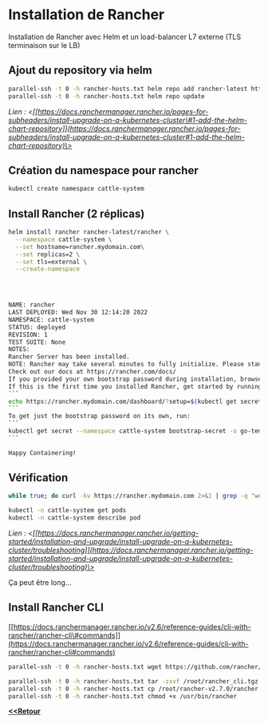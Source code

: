 **Installation de Rancher**
=======================

Installation de Rancher avec Helm et un load-balancer L7 externe (TLS terminaison sur le LB)

Ajout du repository via helm
----------------------------

````bash
parallel-ssh -t 0 -h rancher-hosts.txt helm repo add rancher-latest https://releases.rancher.com/server-charts/latest
parallel-ssh -t 0 -h rancher-hosts.txt helm repo update

````

*Lien : \<[[https://docs.ranchermanager.rancher.io/pages-for-subheaders/install-upgrade-on-a-kubernetes-cluster\#1-add-the-helm-chart-repository]](https://docs.ranchermanager.rancher.io/pages-for-subheaders/install-upgrade-on-a-kubernetes-cluster#1-add-the-helm-chart-repository)\>*

Création du namespace pour rancher
----------------------------------

````bash
kubectl create namespace cattle-system
````

Install Rancher (2 réplicas)
----------------------------

````bash
helm install rancher rancher-latest/rancher \
  --namespace cattle-system \
  --set hostname=rancher.mydomain.com\
  --set replicas=2 \
  --set tls=external \
  --create-namespace


 

NAME: rancher
LAST DEPLOYED: Wed Nov 30 12:14:20 2022
NAMESPACE: cattle-system
STATUS: deployed
REVISION: 1
TEST SUITE: None
NOTES:
Rancher Server has been installed.
NOTE: Rancher may take several minutes to fully initialize. Please standby while Certificates are being issued, Containers are started and the Ingress rule comes up.
Check out our docs at https://rancher.com/docs/
If you provided your own bootstrap password during installation, browse to https://rancher.mydomain.com to get started.
If this is the first time you installed Rancher, get started by running this command and clicking the URL it generates:
```
echo https://rancher.mydomain.com/dashboard/?setup=$(kubectl get secret --namespace cattle-system bootstrap-secret -o go-template='{{.data.bootstrapPassword|base64decode}}')
```
To get just the bootstrap password on its own, run:
```
kubectl get secret --namespace cattle-system bootstrap-secret -o go-template='{{.data.bootstrapPassword|base64decode}}{{ "\n" }}'
```

Happy Containering!

````

Vérification
------------

````bash
while true; do curl -kv https://rancher.mydomain.com 2>&1 | grep -q "workloads"; if [ $? != 0 ]; then echo "Rancher isn't ready yet"; sleep 5; continue; fi; break; done; echo "Rancher is Ready";

kubectl -n cattle-system get pods
kubectl -n cattle-system describe pod
````

*Lien : \<[[https://docs.ranchermanager.rancher.io/getting-started/installation-and-upgrade/install-upgrade-on-a-kubernetes-cluster/troubleshooting]](https://docs.ranchermanager.rancher.io/getting-started/installation-and-upgrade/install-upgrade-on-a-kubernetes-cluster/troubleshooting)\>*

Ça peut être long...

Install Rancher CLI
-------------------

[[https://docs.ranchermanager.rancher.io/v2.6/reference-guides/cli-with-rancher/rancher-cli\#commands]](https://docs.ranchermanager.rancher.io/v2.6/reference-guides/cli-with-rancher/rancher-cli#commands)

````bash
parallel-ssh -t 0 -h rancher-hosts.txt wget https://github.com/rancher/cli/releases/download/v2.7.0/rancher-linux-amd64-v2.7.0.tar.gz -O /root/rancher_cli.tgz

parallel-ssh -t 0 -h rancher-hosts.txt tar -zxvf /root/rancher_cli.tgz
parallel-ssh -t 0 -h rancher-hosts.txt cp /root/rancher-v2.7.0/rancher /usr/bin/rancher
parallel-ssh -t 0 -h rancher-hosts.txt chmod +x /usr/bin/rancher
````

[**<<Retour**][Home]

[Home]: /README.md
